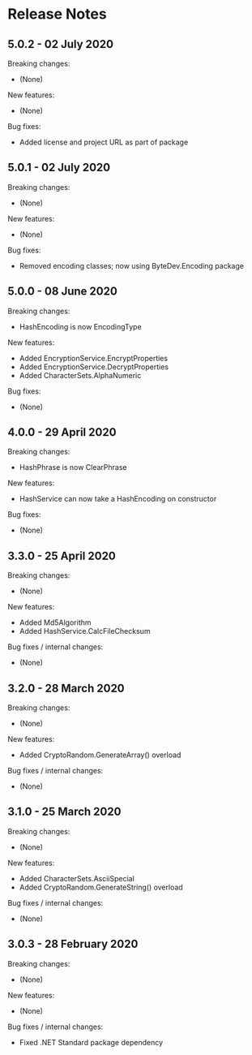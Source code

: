 # Release Notes

## 5.0.2 - 02 July 2020

Breaking changes:
- (None)

New features:
- (None)

Bug fixes:
- Added license and project URL as part of package

## 5.0.1 - 02 July 2020

Breaking changes:
- (None)

New features:
- (None)

Bug fixes:
- Removed encoding classes; now using ByteDev.Encoding package

## 5.0.0 - 08 June 2020

Breaking changes:
- HashEncoding is now EncodingType

New features:
- Added EncryptionService.EncryptProperties
- Added EncryptionService.DecryptProperties
- Added CharacterSets.AlphaNumeric

Bug fixes:
- (None)

## 4.0.0 - 29 April 2020

Breaking changes:
- HashPhrase is now ClearPhrase

New features:
- HashService can now take a HashEncoding on constructor

Bug fixes:
- (None)

## 3.3.0 - 25 April 2020

Breaking changes:
- (None)

New features:
- Added Md5Algorithm
- Added HashService.CalcFileChecksum

Bug fixes / internal changes:
- (None)

## 3.2.0 - 28 March 2020

Breaking changes:
- (None)

New features:
- Added CryptoRandom.GenerateArray() overload

Bug fixes / internal changes:
- (None)

## 3.1.0 - 25 March 2020

Breaking changes:
- (None)

New features:
- Added CharacterSets.AsciiSpecial
- Added CryptoRandom.GenerateString() overload

Bug fixes / internal changes:
- (None)

## 3.0.3 - 28 February 2020

Breaking changes:
- (None)

New features:
- (None)

Bug fixes / internal changes:
- Fixed .NET Standard package dependency
